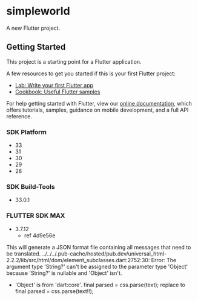 # simpleworld

A new Flutter project.

## Getting Started

This project is a starting point for a Flutter application.

A few resources to get you started if this is your first Flutter project:

- [Lab: Write your first Flutter app](https://flutter.dev/docs/get-started/codelab)
- [Cookbook: Useful Flutter samples](https://flutter.dev/docs/cookbook)

For help getting started with Flutter, view our
[online documentation](https://flutter.dev/docs), which offers tutorials,
samples, guidance on mobile development, and a full API reference.

### SDK Platform
- 33
- 31
- 30
- 29
- 28
### SDK Build-Tools
- 33.0.1

### FLUTTER SDK MAX
- 3.7.12
    - ref 4d9e56e


This will generate a JSON format file containing all messages that 
need to be translated.
../../../.pub-cache/hosted/pub.dev/universal_html-2.2.2/lib/src/html/dom/element_subclasses.dart:2752:30: Error: The argument type 'String?' can't be assigned to the parameter type 'Object' because 'String?' is nullable and 'Object' isn't.
 - 'Object' is from 'dart:core'.
    final parsed = css.parse(text);
    replace to
    final parsed = css.parse(text!!);
